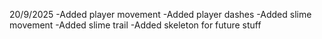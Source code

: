 20/9/2025
-Added player movement
-Added player dashes
-Added slime movement
-Added slime trail
-Added skeleton for future stuff
